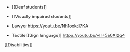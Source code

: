   - [[Deaf students]]
  - [[Visually impaired students]]

  - Lawyer https://youtu.be/Nh1oxkdI7KA
  - Tactile [[Sign language]]
    https://youtu.be/vH45a6XI2q4

[[Disabilities]]